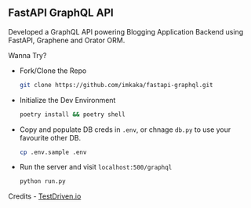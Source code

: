 ## FastAPI GraphQL API

Developed a GraphQL API powering Blogging Application Backend using FastAPI, Graphene
and Orator ORM.

Wanna Try?

- Fork/Clone the Repo
  ```sh
  git clone https://github.com/imkaka/fastapi-graphql.git
  ```
- Initialize the Dev Environment
  ```sh
  poetry install && poetry shell
  ```
- Copy and populate DB creds in `.env`, or chnage `db.py` to use your favourite other DB.

  ```sh
  cp .env.sample .env

  ```

- Run the server and visit `localhost:500/graphql`

  ```sh
  python run.py

  ```

Credits - [TestDriven.io](https://testdriven.io/)
